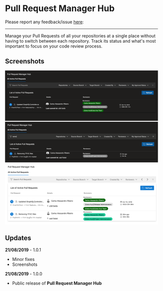 # Pull Request Manager Hub

Please report any feedback/issue [here](https://github.com/cribeiro84/azure-devops-pull-request-hub):

------

Manage your Pull Requests of all your repositories at a single place without having to switch between each repository. Track its status and what's most important to focus on your code review process.

## Screenshots

![Pull Request Manager Hub - No filter](screenshot-01.png)
![Pull Request Manager Hub - Filtering](screenshot-02.png)
![Pull Request Manager Hub - Light Theme](screenshot-03.png)

## Updates

**21/08/2019** - 1.0.1

- Minor fixes
- Screenshots

**21/08/2019** - 1.0.0

- Public release of **Pull Request Manager Hub**
